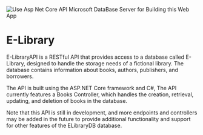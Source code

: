 ![Use Asp Net Core API   Microsoft DataBase Server for Building this Web App](https://github.com/IbraheemAljolani/E-Library/assets/124505345/1774d8a1-1c75-4ec4-94a3-f2d17ab583c8)

# E-Library
E-LibraryAPI is a RESTful API that provides access to a database called E-Library, designed to handle the storage needs of a fictional library. The database contains information about books, authors, publishers, and borrowers.

The API is built using the ASP.NET Core framework and C#,  The API currently features a Books Controller, which handles the creation, retrieval, updating, and deletion of books in the database.

Note that this API is still in development, and more endpoints and controllers may be added in the future to provide additional functionality and support for other features of the ELibraryDB database.
